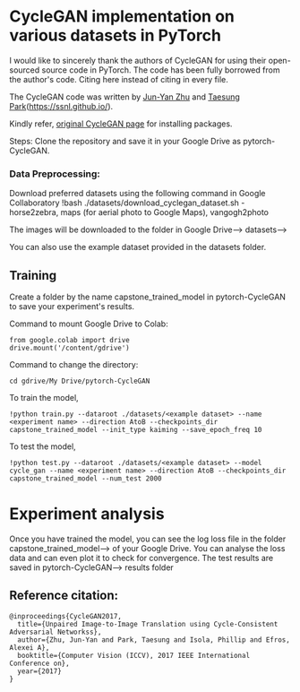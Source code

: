 # CycleGAN implementation on various datasets in PyTorch

I would like to sincerely thank the authors of CycleGAN for using their open-sourced source code in PyTorch. The code has been fully borrowed from the author's code. Citing here instead of citing in every file.

The CycleGAN code was written by [Jun-Yan Zhu](https://github.com/junyanz) and [Taesung Park](https://github.com/taesung)(https://ssnl.github.io/).

Kindly refer, [original CycleGAN page](https://github.com/junyanz/pytorch-CycleGAN-and-pix2pix) for installing packages. 

Steps:
 Clone the repository and save it in your Google Drive as pytorch-CycleGAN.
 
### Data Preprocessing: 
Download preferred datasets using the following command in Google Collaboratory
!bash ./datasets/download_cyclegan_dataset.sh <dataset name>
  <dataset name>- horse2zebra, maps (for aerial photo to Google Maps), vangogh2photo
    
The images will be downloaded to the folder in Google Drive--> datasets--> <dataset name>
  
 You can also use the example dataset provided in the datasets folder.

## Training 
Create a folder by the name capstone_trained_model in pytorch-CycleGAN to save your experiment's results.


Command to mount Google Drive to Colab:
```
from google.colab import drive 
drive.mount('/content/gdrive')
```

Command to change the directory:
```
cd gdrive/My Drive/pytorch-CycleGAN
```

To train the model, 
```
!python train.py --dataroot ./datasets/<example dataset> --name <experiment name> --direction AtoB --checkpoints_dir capstone_trained_model --init_type kaiming --save_epoch_freq 10
```
To test the model, 
```
!python test.py --dataroot ./datasets/<example dataset> --model cycle_gan --name <experiment name> --direction AtoB --checkpoints_dir capstone_trained_model --num_test 2000  
```

# Experiment analysis 

Once you have trained the model, you can see the log loss file in the folder capstone_trained_model--> <experiment name> of your Google Drive. You can analyse the loss data and can even plot it to check for convergence. The test results are saved in pytorch-CycleGAN--> results folder
  
  
  ## Reference citation: 
```
@inproceedings{CycleGAN2017,
  title={Unpaired Image-to-Image Translation using Cycle-Consistent Adversarial Networkss},
  author={Zhu, Jun-Yan and Park, Taesung and Isola, Phillip and Efros, Alexei A},
  booktitle={Computer Vision (ICCV), 2017 IEEE International Conference on},
  year={2017}
}
```
